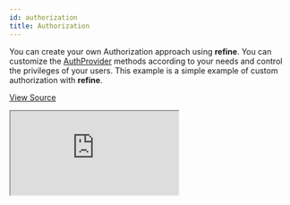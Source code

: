 ```yaml
---
id: authorization
title: Authorization
---
```


You can create your own Authorization approach using **refine**. You can customize the [AuthProvider](/docs/core/providers/auth-provider/) methods according to your needs and control the privileges of your users. This example is a simple example of custom authorization with **refine**.

[View Source](https://github.com/pankod/refine/tree/master/examples/authorization)

<iframe src="https://stackblitz.com/github/pankod/refine/tree/master/examples/authorization?embed=1&view=preview&theme=dark&preset=node"
    style={{width: "100%", height:"80vh", border: "0px", borderRadius: "8px", overflow:"hidden"}}
    title="refine-authorization-example"
></iframe>